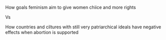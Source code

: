 How goals feminism aim to give women chiice and more rights

Vs

How countries and ciltures with still very patriarchical ideals have negative effects when abortion is supported
